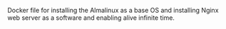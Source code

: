 Docker file for installing the Almalinux as a base OS and installing Nginx web server as a software and enabling alive infinite time.
